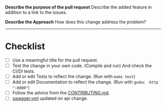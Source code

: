 **Describe the purpose of the pull request**
Describe the added feature in addition to a link to the issues.

**Describe the Approach**
How does this change address the problem?

---

# Checklist

 - [ ] Use a meaningful title for the pull request.
 - [ ] Test the change in your own code. (Compile and run) And check the CI/DI tests.
 - [ ] Add or edit Tests to reflect the change. (Run with `make test`)
 - [ ] Add or edit Documentation to reflect the change. (Run with `godoc -http ":8080"`)
 - [ ] Follow the advice from the [CONTRIBUTING.md](CONTRIBUTING.md).
 - [ ] [swagger.yml](swagger.yml) updated on api change.
